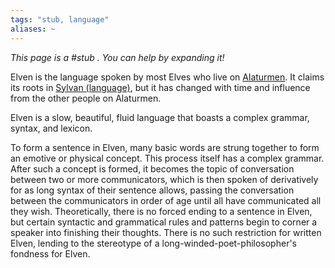 ```yaml
---
tags: "stub, language"
aliases: ~
---
```


*This page is a #stub . You can help by expanding it!*

Elven is the language spoken by most Elves who live on [Alaturmen](..\..\..\Inner\Alaturmen\Alaturmen.md). It claims its roots in [Sylvan (language)](..\Ancestral%20Languages\Time%20Before%20Time\Sylvan%20%28language%29.md), but it has changed with time and influence from the other people on Alaturmen.

Elven is a slow, beautiful, fluid language that boasts a complex grammar, syntax, and lexicon. 

To form a sentence in Elven, many basic words are strung together to form an emotive or physical concept. This process itself has a complex grammar. After such a concept is formed, it becomes the topic of conversation between two or more communicators, which is then spoken of derivatively for as long syntax of their sentence allows, passing the conversation between the communicators in order of age until all have communicated all they wish. Theoretically, there is no forced ending to a sentence in Elven, but certain syntactic and grammatical rules and patterns begin to corner a speaker into finishing their thoughts. There is no such restriction for written Elven, lending to the stereotype of a long-winded-poet-philosopher's fondness for Elven.
